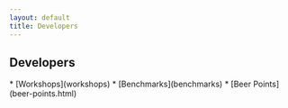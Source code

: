 ```yaml
---
layout: default
title: Developers
---
```


<h2>Developers</h2>
* [Workshops](workshops)  
* [Benchmarks](benchmarks)  
* [Beer Points](beer-points.html)  
